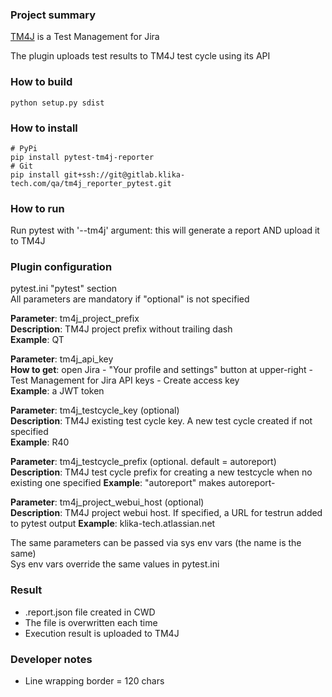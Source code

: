 ### Project summary
[TM4J]((https://support.smartbear.com/tm4j-cloud/docs/index.html))
is a Test Management for Jira

The plugin uploads test results to TM4J test cycle using its API


### How to build
    python setup.py sdist

### How to install
    # PyPi
    pip install pytest-tm4j-reporter
    # Git
    pip install git+ssh://git@gitlab.klika-tech.com/qa/tm4j_reporter_pytest.git

### How to run
Run pytest with '--tm4j' argument: this will generate a report AND upload it to TM4J

### Plugin configuration
pytest.ini "pytest" section  
All parameters are mandatory if "optional" is not specified 

**Parameter**: tm4j_project_prefix  
**Description**: TM4J project prefix without trailing dash  
**Example**: QT  
  
**Parameter**: tm4j_api_key  
**How to get**: open Jira - "Your profile and settings" button at upper-right - Test Management for Jira API keys - Create access key  
**Example**: a JWT token  

**Parameter**: tm4j_testcycle_key (optional)  
**Description**: TM4J existing test cycle key. A new test cycle created if not specified  
**Example**: R40  

**Parameter**: tm4j_testcycle_prefix (optional. default = autoreport)  
**Description**: TM4J test cycle prefix for creating a new testcycle when no existing one specified
**Example**: "autoreport" makes autoreport-<UNIX epoch time>
 
**Parameter**: tm4j_project_webui_host (optional)  
**Description**: TM4J project webui host. If specified, a URL for testrun added to pytest output
**Example**: klika-tech.atlassian.net  

The same parameters can be passed via sys env vars (the name is the same)  
Sys env vars override the same values in pytest.ini

### Result
* .report.json file created in CWD
* The file is overwritten each time
* Execution result is uploaded to TM4J

### Developer notes
* Line wrapping border = 120 chars
